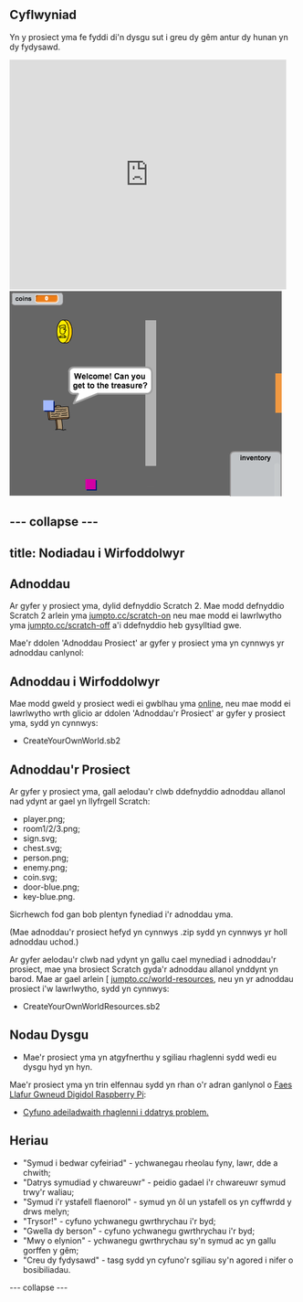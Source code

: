 ## Cyflwyniad

Yn y prosiect yma fe fyddi di'n dysgu sut i greu dy gêm antur dy hunan yn dy fydysawd.

<div class="scratch-preview">
  <iframe allowtransparency="true" width="485" height="402" src="https://scratch.mit.edu/projects/embed/34248822/?autostart=false" frameborder="0"></iframe>
  <img src="images/world-final.png">
</div>

--- collapse ---
---
title: Nodiadau i Wirfoddolwyr
---

## Adnoddau
Ar gyfer y prosiect yma, dylid defnyddio Scratch 2.  Mae modd defnyddio Scratch 2 arlein yma [jumpto.cc/scratch-on](http://jumpto.cc/scratch-on) neu mae modd ei lawrlwytho yma [jumpto.cc/scratch-off](http://jumpto.cc/scratch-off) a'i ddefnyddio heb gysylltiad gwe.

Mae'r ddolen 'Adnoddau Prosiect' ar gyfer y prosiect yma yn cynnwys yr adnoddau canlynol:

## Adnoddau i Wirfoddolwyr

Mae modd gweld y prosiect wedi ei gwblhau yma <a href="http://scratch.mit.edu/projects/34248822/#editor">online</a>, neu mae modd ei lawrlwytho wrth glicio ar ddolen 'Adnoddau'r Prosiect' ar gyfer y prosiect yma, sydd yn cynnwys:

+ CreateYourOwnWorld.sb2

## Adnoddau'r Prosiect

Ar gyfer y prosiect yma, gall aelodau'r clwb ddefnyddio adnoddau allanol nad ydynt ar gael yn llyfrgell Scratch:

+ player.png;
+ room1/2/3.png;
+ sign.svg;
+ chest.svg;
+ person.png;
+ enemy.png;
+ coin.svg;
+ door-blue.png;
+ key-blue.png.

Sicrhewch fod gan bob plentyn fynediad i'r adnoddau yma.

(Mae adnoddau'r prosiect hefyd yn cynnwys .zip sydd yn cynnwys yr holl adnoddau uchod.)

Ar gyfer aelodau'r clwb nad ydynt yn gallu cael mynediad i adnoddau'r prosiect, mae yna brosiect Scratch gyda'r adnoddau allanol ynddynt yn barod. Mae ar gael arlein [ [jumpto.cc/world-resources](http://jumpto.cc/world-resources), neu yn yr adnoddau prosiect i'w lawrlwytho, sydd yn cynnwys:

+ CreateYourOwnWorldResources.sb2 

## Nodau Dysgu
+ Mae'r prosiect yma yn atgyfnerthu y sgiliau rhaglenni sydd wedi eu dysgu hyd yn hyn.

Mae'r prosiect yma yn trin elfennau sydd yn rhan o'r adran ganlynol o [Faes Llafur Gwneud Digidol Raspberry Pi](http://rpf.io/curriculum):

+ [Cyfuno adeiladwaith rhaglenni i ddatrys problem.](https://www.raspberrypi.org/curriculum/programming/builder)

## Heriau
+ "Symud i bedwar cyfeiriad" - ychwanegau rheolau fyny, lawr, dde a chwith;
+ "Datrys symudiad y chwareuwr" - peidio gadael i'r chwareuwr symud trwy'r waliau;
+ "Symud i'r ystafell flaenorol" - symud yn ôl un ystafell os yn cyffwrdd y drws melyn;
+ "Trysor!" - cyfuno ychwanegu gwrthrychau i'r byd;
+ "Gwella dy berson" - cyfuno ychwanegu gwrthrychau i'r byd;
+ "Mwy o elynion" - ychwanegu gwrthrychau sy'n symud ac yn gallu gorffen y gêm;
+ "Creu dy fydysawd" - tasg sydd yn cyfuno'r sgiliau sy'n agored i nifer o bosibiliadau.

--- collapse ---
